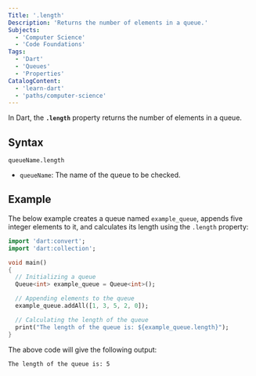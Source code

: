 ```yaml
---
Title: '.length'
Description: 'Returns the number of elements in a queue.'
Subjects:
  - 'Computer Science'
  - 'Code Foundations'
Tags:
  - 'Dart'
  - 'Queues'
  - 'Properties'
CatalogContent:
  - 'learn-dart'
  - 'paths/computer-science'
---
```


In Dart, the **`.length`** property returns the number of elements in a queue.

## Syntax

```pseudo
queueName.length
```

- `queueName`: The name of the queue to be checked.

## Example

The below example creates a queue named `example_queue`, appends five integer elements to it, and calculates its length using the `.length` property:

```dart
import 'dart:convert';
import 'dart:collection';

void main()
{
  // Initializing a queue
  Queue<int> example_queue = Queue<int>();

  // Appending elements to the queue
  example_queue.addAll([1, 3, 5, 2, 0]);

  // Calculating the length of the queue
  print("The length of the queue is: ${example_queue.length}");
}
```

The above code will give the following output:

```shell
The length of the queue is: 5
```
